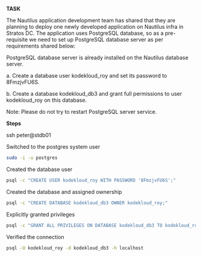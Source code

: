 **TASK**

The Nautilus application development team has shared that they are planning to deploy one newly developed application on Nautilus infra in Stratos DC. The application uses PostgreSQL database, so as a pre-requisite we need to set up PostgreSQL database server as per requirements shared below:

PostgreSQL database server is already installed on the Nautilus database server.

a. Create a database user kodekloud_roy and set its password to 8FmzjvFU6S.

b. Create a database kodekloud_db3 and grant full permissions to user kodekloud_roy on this database.

Note: Please do not try to restart PostgreSQL server service.

**Steps**

ssh peter@stdb01

Switched to the postgres system user

```bash
sudo -i -u postgres
```

Created the database user

```bash
psql -c "CREATE USER kodekloud_roy WITH PASSWORD '8FmzjvFU6S';"
```

Created the database and assigned ownership

```bash
psql -c "CREATE DATABASE kodekloud_db3 OWNER kodekloud_roy;"
```

Explicitly granted privileges

```bash
psql -c "GRANT ALL PRIVILEGES ON DATABASE kodekloud_db3 TO kodekloud_roy;"
```

Verified the connection

```bash
psql -U kodekloud_roy -d kodekloud_db3 -h localhost
```

